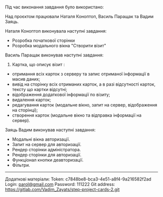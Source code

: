 Під час виконання завдання було використано:

Над проєктом працювали Наталя Коноптоп, Василь Паращак та Вадим Заяць.

Наталя Коноптоп виконувала наступні завдання:

- Розробка початкової сторінки
- Розробка модального вікна "Створити візит"

Василь Паращак виконував наступні завдання:

1. Картка, що описує візит :

- отримання всіх карток з серверу та запис отриманої інформації
  в масив даних;
- вивід на сторінку всіх отриманих карток, а в разі відсутності карток,
  тексту що картки відсутні;
- відображення додаткової інформації по візиту;
- видалення карток;
- редагування карток (модальне вікно, запит на сервер, відображення на сторінці);
- створення карток (модальне вікно та відправка інформації на сервер).

Заяць Вадим виконував наступні завдання:

- Модальні вікна авторизації.
- Запит на сервер для авторизації.
- Рендер сторінки адміністратора.
- Рендер сторінки для авторизації.
- Функціонал кнопки деавторизації.
- Фільтри.

---

Додаткові матеріали:
Token: c7848be8-bca3-4e51-a8f4-9a216582f2ad
Login: parol@gmail.com
Password: 111222
Git address: https://gitlab.com/Vadim_Zayats/step-project-cards-2.git
